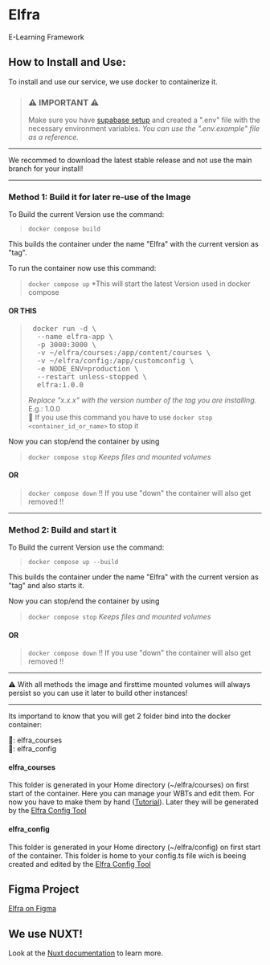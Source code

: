 # Elfra

E-Learning Framework

## How to Install and Use:

To install and use our service, we use docker to containerize it.

> ### ⚠️ IMPORTANT ⚠️
>
> Make sure you have [supabase setup](https://github.com/Saftladen-Tech/Elfra/wiki/Supabase-Setup) and created a ".env" file with the necessary environment variables.
> _You can use the ".env.example" file as a reference._

---

We recommed to download the latest stable release and not use the main branch for your install!

---

### Method 1: Build it for later re-use of the Image

To Build the current Version use the command:

> `docker compose build`

This builds the container under the name "Elfra" with the current version as "tag".

To run the container now use this command:

> `docker compose up`
> \*This will start the latest Version used in docker compose

#### OR THIS

> <pre> docker run -d \
> &emsp; --name elfra-app \
> &emsp; -p 3000:3000 \
> &emsp; -v ~/elfra/courses:/app/content/courses \
> &emsp; -v ~/elfra/config:/app/customconfig \
> &emsp; -e NODE_ENV=production \
> &emsp; --restart unless-stopped \
> &emsp; elfra:1.0.0
> </pre>
>
> _Replace "x.x.x" with the version number of the tag you are installing._ E.g.: 1.0.0  
> 🚩 If you use this command you have to use `docker stop <container_id_or_name>` to stop it

Now you can stop/end the container by using

> `docker compose stop`
> _Keeps files and mounted volumes_

#### OR

> `docker compose down`
> !! If you use "down" the container will also get removed !!

---

### Method 2: Build and start it

To Build the current Version use the command:

> `docker compose up --build`

This builds the container under the name "Elfra" with the current version as "tag" and also starts it.

Now you can stop/end the container by using

> `docker compose stop`
> _Keeps files and mounted volumes_

#### OR

> `docker compose down`
> !! If you use "down" the container will also get removed !!

---

⚠️ With all methods the image and firsttime mounted volumes will always persist so you can use it later to build other instances!

---

Its importand to know that you will get 2 folder bind into the docker container:

📂: elfra_courses  
📂: elfra_config

#### elfra_courses

This folder is generated in your Home directory (~/elfra/courses) on first start of the container.
Here you can manage your WBTs and edit them. For now you have to make them by hand ([Tutorial](link)). Later they will be generated by the [Elfra Config Tool](https://github.com/Saftladen-Tech/Elfra-Config-Tool)

#### elfra_config

This folder is generated in your Home directory (~/elfra/config) on first start of the container.
This folder is home to your config.ts file wich is beeing created and edited by the [Elfra Config Tool](https://github.com/Saftladen-Tech/Elfra-Config-Tool)

## Figma Project

[Elfra on Figma](https://www.figma.com/design/dza1OYaF473SopS6jxkwpP/ELFRA---NUXT-UI?node-id=3504-13331&t=TSMjrD5RHu9t9no9-1)

## We use NUXT!

Look at the [Nuxt documentation](https://nuxt.com/docs/getting-started/introduction) to learn more.
